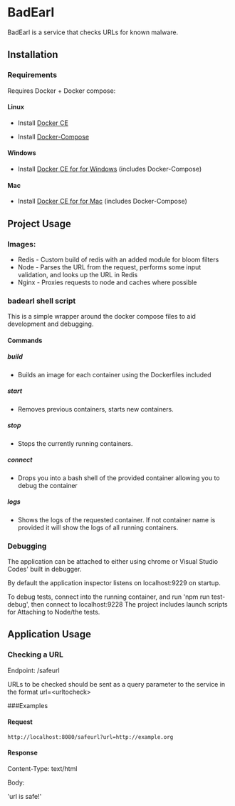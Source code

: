 # BadEarl

BadEarl is a service that checks URLs for known malware. 

## Installation

### Requirements
Requires Docker + Docker compose:

#### Linux
- Install [Docker CE](https://docs.docker.com/install/)

- Install [Docker-Compose](https://docs.docker.com/compose/install/)

#### Windows
- Install [Docker CE for for Windows](https://store.docker.com/editions/community/docker-ce-desktop-windows) (includes Docker-Compose)
#### Mac
- Install [Docker CE for for Mac](https://store.docker.com/editions/community/docker-ce-desktop-mac) (includes Docker-Compose)

## Project Usage

### Images:
 - Redis - Custom build of redis with an added module for bloom filters
 - Node - Parses the URL from the request, performs some input validation, and looks up the URL in Redis
 - Nginx - Proxies requests to node and caches where possible

### badearl shell script
This is a simple wrapper around the docker compose files to aid development and debugging.

#### Commands

##### build
- Builds an image for each container using the Dockerfiles included

##### start
- Removes previous containers, starts new containers.

##### stop
- Stops the currently running containers.

##### connect <container name>
- Drops you into a bash shell of the provided container allowing you to debug the container

##### logs <container name>
- Shows the logs of the requested container. If not container name is provided it will show the logs of all running containers.



### Debugging
The application can be attached to either using chrome or Visual Studio Codes' built in debugger.

By default the application inspector listens on localhost:9229 on startup.

To debug tests, connect into the running container, and run 'npm run test-debug', then connect to localhost:9228
The project includes launch scripts for Attaching to Node/the tests.


## Application Usage

### Checking a URL
Endpoint:
/safeurl

URLs to be checked should be sent as a query parameter to the service in the format url=\<urltocheck\>

###Examples

#### Request
`http://localhost:8080/safeurl?url=http://example.org`

#### Response
Content-Type: text/html

Body: 

'url is safe!'
